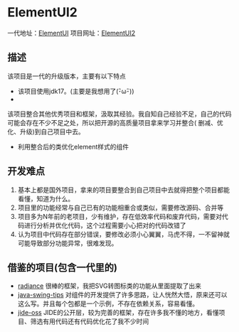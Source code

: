 # ElementUI2

一代地址：[ElementUI](https://github.com/gufengchangdao/ElementUI)
项目网址：[ElementUI2](https://github.com/gufengchangdao/ElementUI2)

## 描述

该项目是一代的升级版本，主要有以下特点

- 该项目使用jdk17。(主要是我想用了(･ิω･ิ))
-
该项目整合其他优秀项目和框架，汲取其经验。我自知自己经验不足，自己的代码可能会存在不少不足之处，所以把开源的高质量项目拿来学习并整合(
删减、优化、升级)到自己项目中去。
- 利用整合后的类优化element样式的组件

## 开发难点

1. 基本上都是国外项目，拿来的项目要整合到自己项目中去就得把整个项目都能看懂，知道为什么。
2. 项目里的功能经常与自己已有的功能相重合或类似，需要修改源码、合并等
3. 项目多为N年前的老项目，少有维护，存在低效率代码和废弃代码，需要对代码进行分析并优化代码，这个过程需要小心把对的代码改错了
4. 认为项目中代码存在部分错误，要修改必须小心翼翼，马虎不得，一不留神就可能导致部分功能异常，很难发现。

## 借鉴的项目(包含一代里的)

- [radiance](https://github.com/kirill-grouchnikov/radiance)
  很棒的框架，我把SVG转图标类的功能从里面提取了出来
- [java-swing-tips](https://github.com/aterai/java-swing-tips.git)
  对组件的开发提供了许多思路，让人恍然大悟，原来还可以这么写。并且每个包都是一个示例，不存在依赖关系，容易看懂。
- [jide-oss](https://github.com/jidesoft/jide-oss)
  JIDE的公开层，较为完善的框架，存在许多我不懂的地方，看懂项目、筛选有用代码还有代码优化花了我不少时间